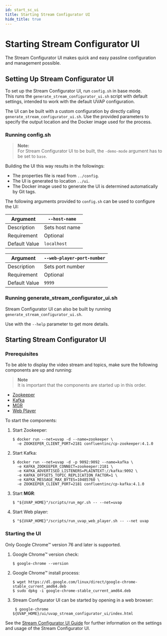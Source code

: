 ```yaml
---
id: start_sc_ui
title: Starting Stream Configurator UI
hide_title: true
---
```


# Starting Stream Configurator UI

The Stream Configurator UI makes quick and easy passline configuration and
management possible.

## Setting Up Stream Configurator UI

To set up the Stream Configurator UI, run `config.sh` in base mode.  
This runs the `generate_stream_configurator_ui.sh` script with default settings,
intended to work with the default UVAP configuration.

The UI can be built with a custom configuration by directly calling
`generate_stream_configurator_ui.sh`. Use the provided parameters to specify the
output location and the Docker image used for the process.

### Running config.sh

>**Note:**  
For Stream Configurator UI to be built, the `-demo-mode` argument has to be set
to `base`.

Building the UI this way results in the followings:
- The properties file is read from `../config`.
- The UI is generated to location `../ui`.
- The Docker image used to generate the UI is determined automatically by Git tags.

The following arguments provided to `config.sh` can be used to configure the UI:

| Argument      | `--host-name`    |
| ------------- | ------------------------------------------------------ |
| Description   | Sets host name |
| Requirement   | Optional       |
| Default Value | `localhost`    |

| Argument      | `--web-player-port-number`    |
| ------------- | ------------------------------------------------------ |
| Description   | Sets port number |
| Requirement   | Optional       |
| Default Value | `9999`    |

### Running generate_stream_configurator_ui.sh

Stream Configurator UI can also be built by running `generate_stream_configurator_ui.sh`.

Use with the `--help` parameter to get more details.

## Starting Stream Configurator UI

### Prerequisites
To be able to display the video stream and topics, make sure the following
components are up and running:

>**Note**  
It is important that the components are started up in this order.

- [Zookeeper]
- [Kafka]
- [MGR]
- [Web Player]

To start the components:

1. Start Zookeeper:

   ```
   $ docker run --net=uvap -d --name=zookeeper \
     -e ZOOKEEPER_CLIENT_PORT=2181 confluentinc/cp-zookeeper:4.1.0
   ```

2. Start Kafka:

   ```
   $ docker run --net=uvap -d -p 9092:9092 --name=kafka \
     -e KAFKA_ZOOKEEPER_CONNECT=zookeeper:2181 \
     -e KAFKA_ADVERTISED_LISTENERS=PLAINTEXT://kafka:9092 \
     -e KAFKA_OFFSETS_TOPIC_REPLICATION_FACTOR=1 \
     -e KAFKA_MESSAGE_MAX_BYTES=10485760 \
     -e ZOOKEEPER_CLIENT_PORT=2181 confluentinc/cp-kafka:4.1.0
   ```

3. Start **MGR**:

   ```
   $ "${UVAP_HOME}"/scripts/run_mgr.sh -- --net=uvap
   ```

4. Start Web player:

   ```
   $ "${UVAP_HOME}"/scripts/run_uvap_web_player.sh -- --net uvap
   ```

### Starting the UI

Only Google Chrome™ version 76 and later is supported.

1. Google Chrome™ version check:

   ```
   $ google-chrome --version
   ```
1. Google Chrome™ install process:

   ```
   $ wget https://dl.google.com/linux/direct/google-chrome-stable_current_amd64.deb
   $ sudo dpkg -i google-chrome-stable_current_amd64.deb
   ```

1. Stream Configurator UI can be started by opening in a web browser:

   ```
    $ google-chrome ${UVAP_HOME}/ui/uvap_stream_configurator_ui/index.html
   ```

See the [Stream Configurator UI Guide] for further information on the settings
and usage of the Stream Configurator UI.

[Kafka]: ../install/uvap_install_setup.md#starting-kafka
[MGR]: start_mgr.md
[Web Player]: ../demo/demo_web_player.md
[Stream Configurator UI Guide]: conf_sc_ui.md
[Zookeeper]: ../install/uvap_install_setup.md#starting-kafka
